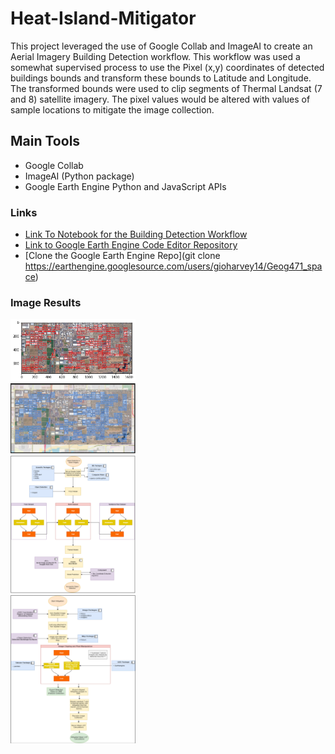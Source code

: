 # Heat-Island-Mitigator
This project leveraged the use of Google Collab and ImageAI to create an Aerial Imagery Building Detection workflow. This workflow was used a somewhat supervised process to use the Pixel (x,y) coordinates of detected buildings bounds and transform these bounds to Latitude and Longitude. The transformed bounds were used to clip segments of Thermal Landsat (7 and 8) satellite imagery. The pixel values would be altered with values of sample locations to mitigate the image collection.

## Main Tools
* Google Collab
* ImageAI (Python package)
* Google Earth Engine Python and JavaScript APIs

### Links
* [Link To Notebook for the Building Detection Workflow](https://colab.research.google.com/drive/18UE6pebRQzvEpaYFL_kv2mRu_u1ZLlQb?usp=sharing)
* [Link to Google Earth Engine Code Editor Repository](https://code.earthengine.google.com/?accept_repo=users/gioharvey14/Geog471_space)
* [Clone the Google Earth Engine Repo](git clone https://earthengine.googlesource.com/users/gioharvey14/Geog471_space)

### Image Results
<p>
  <img src="captures/Building_detect_phoenix_scale(15).png" width="200" alt="Login"></br>
  <img src="captures/Pixel(x,y)_to_WGS84.PNG" width="200" alt="Login"></br>
  <img src="captures/Object_detection_workflow.PNG" width="200" alt="Successful Login"></br>
  <img src="captures/UHI_Mitigation_workflow.PNG" width="200" alt="Profile screen navigation menu"></br>
</p>